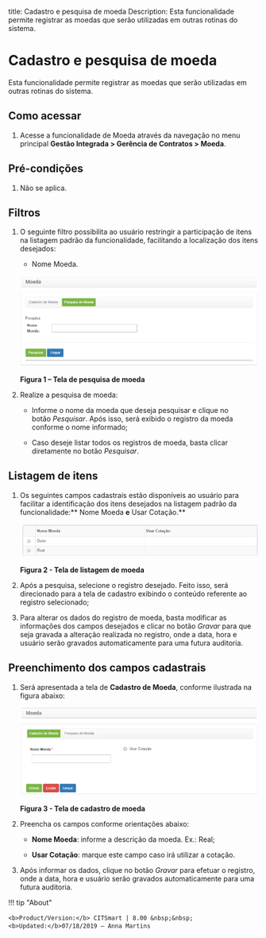 title: Cadastro e pesquisa de moeda
Description: Esta funcionalidade permite registrar as moedas que serão utilizadas em outras rotinas do sistema.

# Cadastro e pesquisa de moeda

Esta funcionalidade permite registrar as moedas que serão utilizadas em outras
rotinas do sistema.

Como acessar
-----------

1.  Acesse a funcionalidade de Moeda através da navegação no menu
    principal **Gestão Integrada > Gerência de Contratos > Moeda**.

Pré-condições
------------

1.  Não se aplica.

Filtros
------

1.  O seguinte filtro possibilita ao usuário restringir a participação de itens
    na listagem padrão da funcionalidade, facilitando a localização dos itens
    desejados:

    -   Nome Moeda.

    ![Criar](images/moeda-1.png)
    
    **Figura 1 – Tela de pesquisa de moeda**

1.  Realize a pesquisa de moeda:

    -   Informe o nome da moeda que deseja pesquisar e clique no botão *Pesquisar*.
    Após isso, será exibido o registro da moeda conforme o nome informado;

    -   Caso deseje listar todos os registros de moeda, basta clicar diretamente no
    botão *Pesquisar*.

Listagem de itens
----------------

1.  Os seguintes campos cadastrais estão disponíveis ao usuário para facilitar a
    identificação dos itens desejados na listagem padrão da
    funcionalidade:** Nome Moeda **e** Usar Cotação.**

    ![Criar](images/moeda-2.png)
    
    **Figura 2 - Tela de listagem de moeda**

1.  Após a pesquisa, selecione o registro desejado. Feito isso, será direcionado
    para a tela de cadastro exibindo o conteúdo referente ao registro
    selecionado;

2.  Para alterar os dados do registro de moeda, basta modificar as informações
    dos campos desejados e clicar no botão *Gravar* para que seja gravada a
    alteração realizada no registro, onde a data, hora e usuário serão gravados
    automaticamente para uma futura auditoria.

Preenchimento dos campos cadastrais
---------------------------------

1.  Será apresentada a tela de **Cadastro de Moeda**, conforme ilustrada na
    figura abaixo:

    ![Criar](images/moeda-3.png)
    
    **Figura 3 - Tela de cadastro de moeda**

1.  Preencha os campos conforme orientações abaixo:

    -   **Nome Moeda**: informe a descrição da moeda. Ex.: Real;

    -   **Usar Cotação**: marque este campo caso irá utilizar a cotação.

1.  Após informar os dados, clique no botão *Gravar* para efetuar o registro,
    onde a data, hora e usuário serão gravados automaticamente para uma futura
    auditoria.


!!! tip "About"

    <b>Product/Version:</b> CITSmart | 8.00 &nbsp;&nbsp;
    <b>Updated:</b>07/18/2019 – Anna Martins
